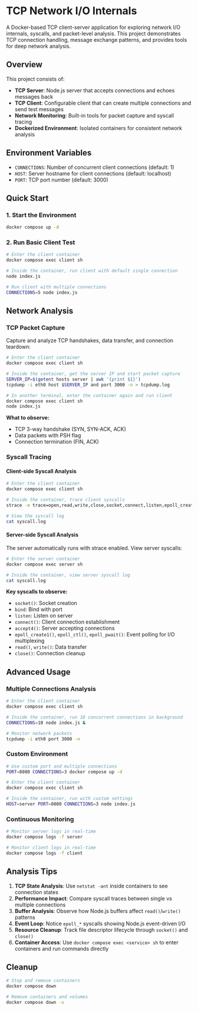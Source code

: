 # TCP Network I/O Internals

A Docker-based TCP client-server application for exploring network I/O internals, syscalls, and packet-level analysis. This project demonstrates TCP connection handling, message exchange patterns, and provides tools for deep network analysis.

## Overview

This project consists of:

- **TCP Server**: Node.js server that accepts connections and echoes messages back
- **TCP Client**: Configurable client that can create multiple connections and send test messages
- **Network Monitoring**: Built-in tools for packet capture and syscall tracing
- **Dockerized Environment**: Isolated containers for consistent network analysis

## Environment Variables

- `CONNECTIONS`: Number of concurrent client connections (default: 1)
- `HOST`: Server hostname for client connections (default: localhost)
- `PORT`: TCP port number (default: 3000)

## Quick Start

### 1. Start the Environment

```bash
docker compose up -d
```

### 2. Run Basic Client Test

```bash
# Enter the client container
docker compose exec client sh

# Inside the container, run client with default single connection
node index.js

# Run client with multiple connections
CONNECTIONS=5 node index.js
```

## Network Analysis

### TCP Packet Capture

Capture and analyze TCP handshakes, data transfer, and connection teardown:

```bash
# Enter the client container
docker compose exec client sh

# Inside the container, get the server IP and start packet capture
SERVER_IP=$(getent hosts server | awk '{print $1}')
tcpdump -i eth0 host $SERVER_IP and port 3000 -n > tcpdump.log

# In another terminal, enter the container again and run client
docker compose exec client sh
node index.js
```

**What to observe:**

- TCP 3-way handshake (SYN, SYN-ACK, ACK)
- Data packets with PSH flag
- Connection termination (FIN, ACK)

### Syscall Tracing

#### Client-side Syscall Analysis

```bash
# Enter the client container
docker compose exec client sh

# Inside the container, trace client syscalls
strace -e trace=open,read,write,close,socket,connect,listen,epoll_create1,epoll_ctl,epoll_pwait -f -t -o ./logs/syscall.log node index.js

# View the syscall log
cat syscall.log
```

#### Server-side Syscall Analysis

The server automatically runs with strace enabled. View server syscalls:

```bash
# Enter the server container
docker compose exec server sh

# Inside the container, view server syscall log
cat syscall.log
```

**Key syscalls to observe:**

- `socket()`: Socket creation
- `bind`: Bind with port
- `listen`: Listen on server
- `connect()`: Client connection establishment
- `accept4()`: Server accepting connections
- `epoll_create1()`, `epoll_ctl()`, `epoll_pwait()`: Event polling for I/O multiplexing
- `read()`, `write()`: Data transfer
- `close()`: Connection cleanup

## Advanced Usage

### Multiple Connections Analysis

```bash
# Enter the client container
docker compose exec client sh

# Inside the container, run 10 concurrent connections in background
CONNECTIONS=10 node index.js &

# Monitor network packets
tcpdump -i eth0 port 3000 -n
```

### Custom Environment

```bash
# Use custom port and multiple connections
PORT=8080 CONNECTIONS=3 docker compose up -d

# Enter the client container
docker compose exec client sh

# Inside the container, run with custom settings
HOST=server PORT=8080 CONNECTIONS=3 node index.js
```

### Continuous Monitoring

```bash
# Monitor server logs in real-time
docker compose logs -f server

# Monitor client logs in real-time
docker compose logs -f client
```

## Analysis Tips

1. **TCP State Analysis**: Use `netstat -ant` inside containers to see connection states
2. **Performance Impact**: Compare syscall traces between single vs multiple connections
3. **Buffer Analysis**: Observe how Node.js buffers affect `read()`/`write()` patterns
4. **Event Loop**: Notice `epoll_*` syscalls showing Node.js event-driven I/O
5. **Resource Cleanup**: Track file descriptor lifecycle through `socket()` and `close()`
6. **Container Access**: Use `docker compose exec <service> sh` to enter containers and run commands directly

## Cleanup

```bash
# Stop and remove containers
docker compose down

# Remove containers and volumes
docker compose down -v
```
